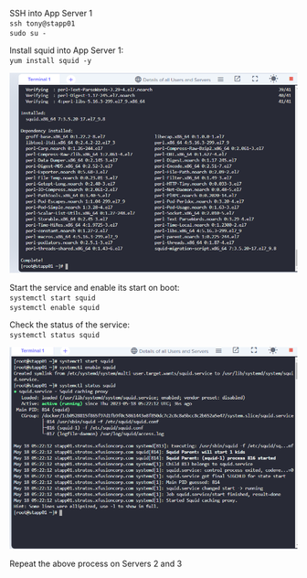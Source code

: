 SSH into App Server 1  
`` ssh tony@stapp01 ``  
`` sudo su - ``  

Install squid into App Server 1:  
`` yum install squid -y ``   
 
![image](/images/sq1.PNG)  

Start the service and enable its start on boot:  
`` systemctl start squid ``  
`` systemctl enable squid ``  

Check the status of the service:  
`` systemctl status squid ``  

![image](/images/sq2.PNG)  

Repeat the above process on Servers 2 and 3 